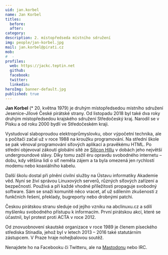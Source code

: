```yaml
---
uid: jan.korbel
name: Jan Korbel
titles:
  before: 
  after: 
category:
description: 2. místopředseda místního sdružení
img: people/jan-korbel.jpg
mail: jan.korbel@pirati.cz
mob:
#  - 
profiles:
  web: https://jackc.teptin.net
  github:
  facebook:
  twitter:
  linkedin:
heroImg: banner-default.jpg
published: true
---
```


**Jan Korbel** (* 20. května 1979) je druhým místopředsedou místního sdružení Jesenice-Jílové České pirátské strany. Od listopadu 2018 byl také dva roky druhým místopředsedou krajského sdružení Středočeský kraj. Narodil se v Písku a od roku 2000 bydlí ve Středočeském kraji.

Vystudoval slaboproudou elektroprůmyslovku, obor výpočetní technika, ale s počítači začal už v roce 1988 na kroužku programování. Na střední škole se pak věnoval programování síťových aplikací a pravěkému HTML. Po střední objevoval zákoutí globální sítě ze [Silicon Hillu](https://www.siliconhill.cz/) v dobách jeho největší undergroundové slávy. Díky tomu zažil éru opravdu svobodného internetu – dobu, kdy většina lidí o síť neměla zájem a ta byla omezená jen rychlostí modemu nebo koaxiálního kabelu.

Další školu dostal při plnění civilní služby na Ústavu informatiky Akademie věd. Nyní se živí správou Linuxových serverů, různých síťových zařízení a bezpečností. Používá a při každé vhodné příležitosti propaguje svobodný software. Sám se snaží komunitě něco vracet, ať už sdílením zkušeností z funkčních řešení, překlady, bugreporty nebo drobnými patchi.

Českou pirátskou stranu sleduje od jejího vzniku na abclinuxu.cz a sdílí myšlenku svobodného přístupu k informacím. První pirátskou akcí, které se účastnil, byl protest proti ACTA v roce 2012.

Od znovuobnovení skautské organizace v roce 1989 je členem píseckého střediska Stínadla, jehož byl v letech 2013 – 2016 také statutárním zástupcem. V Praze hraje nohejbalovou soutěž.

Nenajdete ho na Facebooku či Twitteru, ale na <a href="https://kompost.cz/@jackc">Mastodonu</a> nebo IRC.

